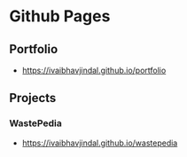 # Github Pages

## Portfolio 
* https://ivaibhavjindal.github.io/portfolio

## Projects

### WastePedia
* https://ivaibhavjindal.github.io/wastepedia